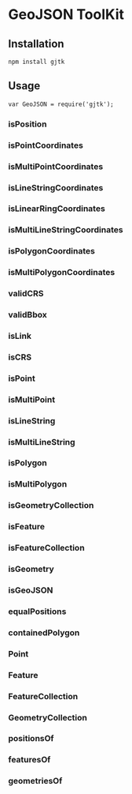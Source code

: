GeoJSON ToolKit
===============

Installation
------------

    npm install gjtk

Usage
-----

    var GeoJSON = require('gjtk');

### isPosition
### isPointCoordinates
### isMultiPointCoordinates
### isLineStringCoordinates
### isLinearRingCoordinates
### isMultiLineStringCoordinates
### isPolygonCoordinates
### isMultiPolygonCoordinates
### validCRS
### validBbox
### isLink
### isCRS
### isPoint
### isMultiPoint
### isLineString
### isMultiLineString
### isPolygon
### isMultiPolygon
### isGeometryCollection
### isFeature
### isFeatureCollection
### isGeometry
### isGeoJSON
### equalPositions
### containedPolygon
### Point
### Feature
### FeatureCollection
### GeometryCollection
### positionsOf
### featuresOf
### geometriesOf
